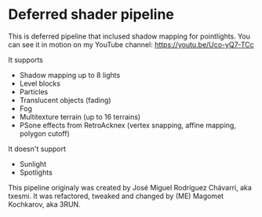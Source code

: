 # Deferred shader pipeline

This is deferred pipeline that inclused shadow mapping for pointlights.
You can see it in motion on my YouTube channel:
https://youtu.be/Uco-yQ7-TCc

It supports
- Shadow mapping up to 8 lights
- Level blocks
- Particles
- Translucent objects (fading)
- Fog
- Multitexture terrain (up to 16 terrains)
- PSone effects from RetroAcknex (vertex snapping, affine mapping, polygon cutoff)

It doesn't support
- Sunlight
- Spotlights

This pipeline originaly was created by José Miguel Rodríguez Chávarri, aka txesmi.
It was refactored, tweaked and changed by (ME) Magomet Kochkarov, aka 3RUN.
